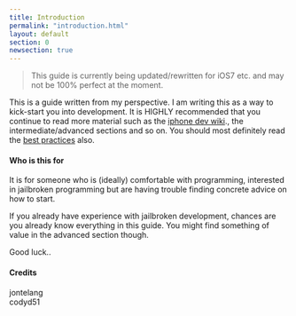 ```yaml
---
title: Introduction
permalink: "introduction.html"
layout: default
section: 0
newsection: true
---
```


> This guide is currently being updated/rewritten for iOS7 etc. and may not be 100% perfect at the moment.

This is a guide written from my perspective. I am writing this as a way to kick-start you into development. It is HIGHLY recommended that you continue to read more material such as the [iphone dev wiki](http://iphonedevwiki.net/)., the intermediate/advanced sections and so on. You should most definitely read the [best practices](http://www.google.se/) also.

#### Who is this for

It is for someone who is (ideally) comfortable with programming, interested in jailbroken programming but are having trouble finding concrete advice on how to start. 

If you already have experience with jailbroken development, chances are you already know everything in this guide. You might find something of value in the advanced section though.

Good luck..

#### Credits

jontelang  
codyd51